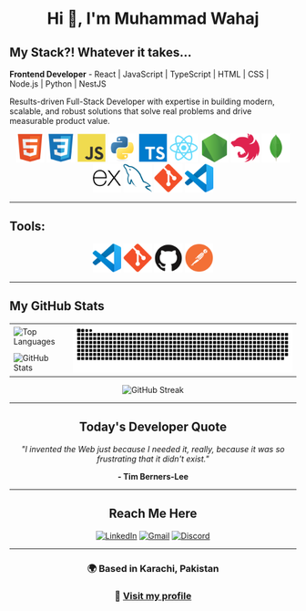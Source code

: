 <div align="center">
  
# Hi 👋, I'm Muhammad Wahaj

</div>

## My Stack?! Whatever it takes...

**Frontend Developer** - React | JavaScript | TypeScript | HTML | CSS | Node.js | Python | NestJS

Results-driven Full-Stack Developer with expertise in building modern, scalable, and robust solutions that solve real problems and drive measurable product value.

<div align="center">
  <img src="https://github.com/devicons/devicon/raw/master/icons/html5/html5-original.svg" alt="HTML5" width="50" height="50"/>
  <img src="https://github.com/devicons/devicon/raw/master/icons/css3/css3-original.svg" alt="CSS3" width="50" height="50"/>
  <img src="https://github.com/devicons/devicon/raw/master/icons/javascript/javascript-original.svg" alt="JavaScript" width="50" height="50"/>
  <img src="https://github.com/devicons/devicon/raw/master/icons/python/python-original.svg" alt="Python" width="50" height="50"/>
  <img src="https://github.com/devicons/devicon/raw/master/icons/typescript/typescript-original.svg" alt="TypeScript" width="50" height="50"/>
  <img src="https://github.com/devicons/devicon/raw/master/icons/react/react-original.svg" alt="React" width="50" height="50"/>
  
  <img src="https://github.com/devicons/devicon/raw/master/icons/nodejs/nodejs-original.svg" alt="Node.js" width="50" height="50"/>
  <img src="https://github.com/devicons/devicon/raw/master/icons/nestjs/nestjs-plain.svg" alt="NestJS" width="50" height="50"/>
  <img src="https://github.com/devicons/devicon/raw/master/icons/mongodb/mongodb-original.svg" alt="MongoDB" width="50" height="50"/>
  <img src="https://github.com/devicons/devicon/raw/master/icons/express/express-original.svg" alt="Express" width="50" height="50"/>
  
  <img src="https://github.com/devicons/devicon/raw/master/icons/mysql/mysql-original.svg" alt="MySQL" width="50" height="50"/>
  <img src="https://github.com/devicons/devicon/raw/master/icons/git/git-original.svg" alt="Git" width="50" height="50"/>
  <img src="https://github.com/devicons/devicon/raw/master/icons/vscode/vscode-original.svg" alt="VS Code" width="50" height="50"/>
</div>

---

## Tools:

<div align="center">
  <img src="https://github.com/devicons/devicon/raw/master/icons/vscode/vscode-original.svg" alt="VS Code" width="50" height="50"/>
  <img src="https://github.com/devicons/devicon/raw/master/icons/git/git-original.svg" alt="Git" width="50" height="50"/>
  <img src="https://github.com/devicons/devicon/raw/master/icons/github/github-original.svg" alt="GitHub" width="50" height="50"/>
  <img src="https://github.com/devicons/devicon/raw/master/icons/postman/postman-original.svg" alt="Postman" width="50" height="50"/>
</div>

---

## My GitHub Stats

<div align="center">
  <table>
    <tr>
      <td>
        <img src="https://github-readme-stats.vercel.app/api/top-langs/?username=MuhammadWahaj075&layout=compact&theme=dark&hide_border=true" alt="Top Languages" />
      </td>
      <td rowspan="2">
        <img src="https://raw.githubusercontent.com/Platane/snk/output/github-contribution-grid-snake-dark.svg" alt="GitHub Snake" />
      </td>
    </tr>
    <tr>
      <td>
        <img src="https://github-readme-stats.vercel.app/api?username=MuhammadWahaj075&show_icons=true&theme=dark&hide_border=true&count_private=true" alt="GitHub Stats" />
      </td>
    </tr>
  </table>
</div>

<div align="center">
  <img src="https://github-readme-streak-stats.herokuapp.com/?user=MuhammadWahaj075&theme=dark&hide_border=true" alt="GitHub Streak" />
</div>

---

<div align="center">
  
## Today's Developer Quote

*"I invented the Web just because I needed it, really, because it was so frustrating that it didn't exist."*

**- Tim Berners-Lee**

</div>

---

<div align="center">
  
## Reach Me Here

[![LinkedIn](https://img.shields.io/badge/LinkedIn-0077B5?style=for-the-badge&logo=linkedin&logoColor=white)](https://linkedin.com/in/your-linkedin)
[![Gmail](https://img.shields.io/badge/Gmail-D14836?style=for-the-badge&logo=gmail&logoColor=white)](mailto:wahajsiddiqui07@gmail.com)
[![Discord](https://img.shields.io/badge/Discord-7289DA?style=for-the-badge&logo=discord&logoColor=white)](https://discord.gg/your-discord)

</div>

---

<div align="center">
  
### 🌍 Based in Karachi, Pakistan
### 👤 [Visit my profile](https://registry.jsonresume.org/MuhammadWahaj075)
### 
